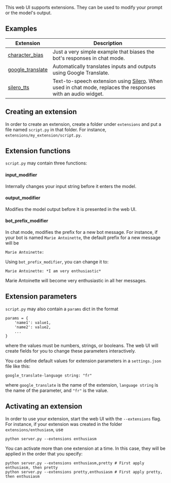 This web UI supports extensions. They can be used to modify your prompt or the model's output.

## Examples

|Extension|Description|
|---------|-----------|
|[character_bias](https://github.com/oobabooga/text-generation-webui/blob/main/extensions/character_bias/script.py)| Just a very simple example that biases the bot's responses in chat mode.|
|[google_translate](https://github.com/oobabooga/text-generation-webui/blob/main/extensions/google_translate/script.py)| Automatically translates inputs and outputs using Google Translate.|
|[silero_tts](https://github.com/oobabooga/text-generation-webui/blob/main/extensions/silero_tts/script.py)| Text-to-speech extension using [Silero](https://github.com/snakers4/silero-models). When used in chat mode, replaces the responses with an audio widget.|


## Creating an extension

In order to create an extension, create a folder under `extensions` and put a file named `script.py` in that folder. For instance, `extensions/my_extension/script.py`. 

## Extension functions

`script.py` may contain three functions:

#### input_modifier

Internally changes your input string before it enters the model.

#### output_modifier

Modifies the model output before it is presented in the web UI.

#### bot_prefix_modifier

In chat mode, modifies the prefix for a new bot message. For instance, if your bot is named `Marie Antoinette`, the default prefix for a new message will be

```
Marie Antoinette:
```

Using `bot_prefix_modifier`, you can change it to:

```
Marie Antoinette: *I am very enthusiastic*
```
 
Marie Antoinette will become very enthusiastic in all her messages.

## Extension parameters

`script.py` may also contain a `params` dict in the format

```
params = {
    'name1': value1,
    'name2': value2,
    ...
}
```

where the values must be numbers, strings, or booleans. The web UI will create fields for you to change these parameters interactively.

You can define default values for extension parameters in a `settings.json` file like this:

```
google_translate-language string: "fr"
``` 

where `google_translate` is the name of the extension, `language string` is the name of the parameter, and `"fr"` is the value.

## Activating an extension

In order to use your extension, start the web UI with the `--extensions` flag. For instance, if your extension was created in the folder `extensions/enthusiasm`, use

`python server.py --extensions enthusiasm`

You can activate more than one extension at a time. In this case, they will be applied in the order that you specify:

```
python server.py --extensions enthusiasm,pretty # First apply enthusiasm, then pretty
python server.py --extensions pretty,enthusiasm # First apply pretty, then enthusiasm
```

